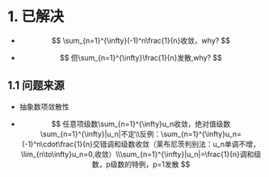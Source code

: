 # 1. 已解决

* $$
  \sum_{n=1}^{\infty}(-1)^n\frac{1}{n}收敛，why?
  $$

* $$
  但\sum_{n=1}^{\infty}\frac{1}{n}发散,why?
  $$


## 1.1 问题来源

* 抽象数项敛散性

* $$
  任意项级数\sum_{n=1}^{\infty}u_n收敛，绝对值级数\sum_{n=1}^{\infty}|u_n|不定\\反例：\sum_{n=1}^{\infty}u_n=(-1)^n\cdot\frac{1}{n}交错调和级数收敛（莱布尼茨判别法：u_n单调不增，\lim_{n\to\infty}u_n=0,收敛）\\\sum_{n=1}^{\infty}|u_n|=\frac{1}{n}调和级数，p级数的特例，p=1发散
  $$



